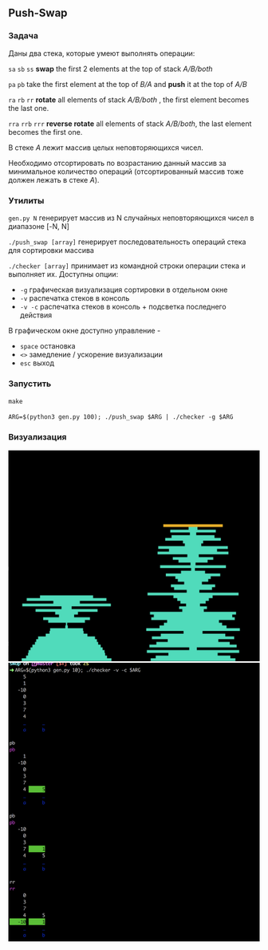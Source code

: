 ## Push-Swap
### Задача
Даны два стека, которые умеют выполнять операции:

`sa` `sb` `ss` __swap__ the first 2 elements at the top of stack _A/B/both_

`pa` `pb` take the first element at the top of _B/A_ and __push__ it at the top of _A/B_

`ra` `rb` `rr` __rotate__ all elements of stack _A/B/both_ , the first element becomes the last one.

`rra` `rrb` `rrr` __reverse rotate__ all elements of stack _A/B/both_, the last element becomes the first one.

В стеке _A_ лежит массив целых неповторяющихся чисел.

Необходимо отсортировать по возрастанию данный массив за минимальное количество операций (отсортированный массив
тоже должен лежать в стеке _A_).

### Утилиты
 `gen.py N` генерирует массив из N случайных неповторяющихся чисел в диапазоне [-N, N]

`./push_swap [array]` генерирует последовательность операций стека для сортировки массива

`./checker [array]` принимает из командной строки операции стека и выполняет их. Доступны опции:
* `-g` графическая визуализация сортировки в отдельном окне
* `-v` распечатка стеков в консоль
* `-v -c` распечатка стеков в консоль + подсветка последнего действия

В графическом окне доступно управление - 
* `space` остановка
* `<>` замедление / ускорение визуализации
* `esc` выход

### Запустить
`make`
  
`ARG=$(python3 gen.py 100); ./push_swap $ARG | ./checker -g $ARG`

### Визуализация
![Alt text](https://github.com/gerus66/push-swap/blob/master/readme/push_swap_vis.png)
![Alt text](https://github.com/gerus66/push-swap/blob/master/readme/push_swap_vc.png)
